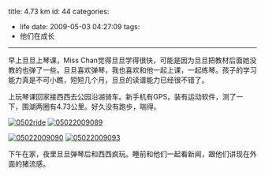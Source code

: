 title: 4.73 km
id: 44
categories:
  - life
date: 2009-05-03 04:27:09
tags:
  - 他们在成长
---



早上旦旦上琴课，Miss Chan觉得旦旦学得很快，可能是因为旦旦把教材后面她没教的也弹了一些。旦旦喜欢弹琴，我也喜欢和他一起上课，一起练琴。孩子的学习能力真是不可小瞧，短短几个月，旦旦的读谱能力已经很不错了。

上玩琴课回家接西西去公园沿湖骑车。新手机有GPS，装有运动软件，测了一下，围湖两圈有4.73公里。好久没有跑步，喘得。

[![0502ride](http://papasocean.files.wordpress.com/2009/05/0502ride5b35d.jpg?w=300 "0502ride")](http://papasocean.files.wordpress.com/2009/05/0502ride5b35d.jpg) [![05022009089](http://papasocean.files.wordpress.com/2009/05/050220090895b35d.jpg?w=300 "05022009089")](http://papasocean.files.wordpress.com/2009/05/050220090895b35d.jpg)  

[![05022009090](http://papasocean.files.wordpress.com/2009/05/050220090905b65d.jpg?w=300 "05022009090")](http://papasocean.files.wordpress.com/2009/05/050220090905b65d.jpg) [![05022009093](http://papasocean.files.wordpress.com/2009/05/050220090935b45d.jpg?w=300 "05022009093")](http://papasocean.files.wordpress.com/2009/05/050220090935b45d.jpg) 

下午在家，夜里旦旦弹琴后和西西疯玩。睡前和他们一起看新闻，跟他们讲现在外面的猪流感。
  